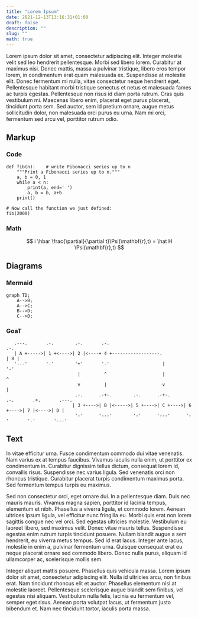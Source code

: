 ```yaml
---
title: "Lorem Ipsum"
date: 2021-12-13T13:16:31+01:00
draft: false
description: ""
slug: ""
math: true
---
```


Lorem ipsum dolor sit amet, consectetur adipiscing elit. Integer molestie velit
sed leo hendrerit pellentesque. Morbi sed libero lorem. Curabitur at maximus
nisi. Donec mattis, massa a pulvinar tristique, libero eros tempor lorem, in
condimentum erat quam malesuada ex. Suspendisse at molestie elit. Donec
fermentum mi nulla, vitae consectetur neque hendrerit eget. Pellentesque
habitant morbi tristique senectus et netus et malesuada fames ac turpis
egestas. Pellentesque non risus id diam porta rutrum. Cras quis vestibulum mi.
Maecenas libero enim, placerat eget purus placerat, tincidunt porta sem. Sed
auctor, sem id pretium ornare, augue metus sollicitudin dolor, non malesuada
orci purus eu urna. Nam mi orci, fermentum sed arcu vel, porttitor rutrum odio.

## Markup

### Code

```python{hl_lines=[2, 4]}
def fib(n):    # write Fibonacci series up to n
    """Print a Fibonacci series up to n."""
    a, b = 0, 1
    while a < n:
        print(a, end=' ')
        a, b = b, a+b
    print()

# Now call the function we just defined:
fib(2000)
```

### Math

$$
  i \hbar \frac{\partial}{\partial t}\Psi(\mathbf{r},t) = \hat H \Psi(\mathbf{r},t)
$$

## Diagrams

### Mermaid

```mermaid
graph TD;
    A-->B;
    A-->C;
    B-->D;
    C-->D;
```

### GoaT

```goat
   .---.       .-.        .-.       .-.                                       .-.
   | A +----->| 1 +<---->| 2 |<----+ 4 +------------------.                  | 8 |
   '---'       '-'        '+'       '-'                    |                  '-'
                           |         ^                     |                   ^
                           v         |                     v                   |
                          .-.      .-+-.        .-.      .-+-.      .-.       .+.       .---.
                         | 3 +---->| B |<----->| 5 +---->| C +---->| 6 +---->| 7 |<---->| D |
                          '-'      '---'        '-'      '---'      '-'       '-'       '---'
```

## Text

In vitae efficitur urna. Fusce condimentum commodo dui vitae venenatis. Nam
varius ex at tempus faucibus. Vivamus iaculis nulla enim, ut porttitor ex
condimentum in. Curabitur dignissim tellus dictum, consequat lorem id,
convallis risus. Suspendisse nec varius ligula. Sed venenatis orci non rhoncus
tristique. Curabitur placerat turpis condimentum maximus porta. Sed fermentum
tempus turpis eu maximus.

Sed non consectetur orci, eget ornare dui. In a pellentesque diam. Duis nec
mauris mauris. Vivamus magna sapien, porttitor id lacinia tempus, elementum et
nibh. Phasellus a viverra ligula, et commodo lorem. Aenean ultrices ipsum
ligula, vel efficitur nunc fringilla eu. Morbi quis erat non lorem sagittis
congue nec vel orci. Sed egestas ultricies molestie. Vestibulum eu laoreet
libero, sed maximus velit. Donec vitae mauris tellus. Suspendisse egestas enim
rutrum turpis tincidunt posuere. Nullam blandit augue a sem hendrerit, eu
viverra metus tempus. Sed id erat lacus. Integer ante lacus, molestie in enim
a, pulvinar fermentum urna. Quisque consequat erat eu neque placerat ornare sed
commodo libero. Donec nulla purus, aliquam id ullamcorper ac, scelerisque
mollis sem.

Integer aliquet mattis posuere. Phasellus quis vehicula massa. Lorem ipsum
dolor sit amet, consectetur adipiscing elit. Nulla id ultricies arcu, non
finibus erat. Nam tincidunt rhoncus elit et auctor. Phasellus elementum nisi at
molestie laoreet. Pellentesque scelerisque augue blandit sem finibus, vel
egestas nisi aliquam. Vestibulum nulla felis, lacinia eu fermentum vel, semper
eget risus. Aenean porta volutpat lacus, ut fermentum justo bibendum et. Nam
nec tincidunt tortor, iaculis porta massa.

